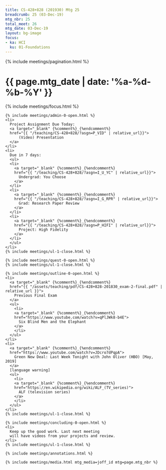 ```yaml
---
title: CS-428+828 (201930) Mtg 25
breadcrumb: 25 (03-Dec-19)
mtg_nbr: 25
total_meet: 26
mtg_date: 03-Dec-19
layout: bg-image
focus:
- ka: HCI
  ku: 01-Foundations
---
```

{% include meetings/pagination.html %}
<div class="card">
  <h1 class="text-center card-header lightcthru">
    {{ page.mtg_date | date: '%a-%d-%b-%Y' }}
  </h1>
  <div class="card-body">
    {% include meetings/focus.html %}

    {% include meetings/admin-0-open.html %}
    <li>
      Project Assignment Due Today:
      <a target="_blank" {%comment%}_{%endcomment%}
      href="{{ "/teaching/CS-428+828/?asgn=P_VID" | relative_url}}">
          (Video) Presentation
      </a>
    </li>
    <li>
      Due in 7 days:
      <ul>
      <li>
        <a target="_blank" {%comment%}_{%endcomment%}
        href="{{ "/teaching/CS-428+828/?asgn=I_U_YC" | relative_url}}">
          Undergrad: You Choose
        </a>
      </li>
      <li>
        <a target="_blank" {%comment%}_{%endcomment%}
        href="{{ "/teaching/CS-428+828/?asgn=I_G_RPR" | relative_url}}">
          Grad: Research Paper Review
        </a>
      </li>
      <li>
        <a target="_blank" {%comment%}_{%endcomment%}
        href="{{ "/teaching/CS-428+828/?asgn=P_HIFI" | relative_url}}">
          Project: High Fidelity
        </a>
      </li>
      </ul>
    </li>
    {% include meetings/ul-1-close.html %}

    {% include meetings/quest-0-open.html %}
    {% include meetings/ul-1-close.html %}

    {% include meetings/outline-0-open.html %}
    <li>
      <a target="_blank" {%comment%}_{%endcomment%}
      href="{{ "/assets/teaching/pdf/CS-428+828-201830_exam-2-final.pdf" | relative_url }}">
        Previous Final Exam
      </a>
      <ul>
        <li>
        <a target="_blank" {%comment%}_{%endcomment%}
        href="https://www.youtube.com/watch?v=qPlJWk8-b4E">
          Six Blind Men and the Elephant
        </a>
        </li>
      </ul>
    </li>
    <li>
      <a target="_blank" {%comment%}_{%endcomment%}
      href="https://www.youtube.com/watch?v=JDcro7dPqpA">
        Green New Deal: Last Week Tonight with John Oliver (HBO) [May, 2019]
      </a>
      [language warning]
      <ul>
        <li>
        <a target="_blank" {%comment%}_{%endcomment%}
        href="https://en.wikipedia.org/wiki/ALF_(TV_series)">
          ALF (television series)
        </a>
        </li>
      </ul>
    </li>
    {% include meetings/ul-1-close.html %}

    {% include meetings/concluding-0-open.html %}
    <li>
      Keep up the good work. Last next meeting
      will have videos from your projects and review.
    </li>
    {% include meetings/ul-1-close.html %}

    {% include meetings/annotations.html %}

    {% include meetings/media.html mtg_media=joff_id mtg=page.mtg_nbr %}
